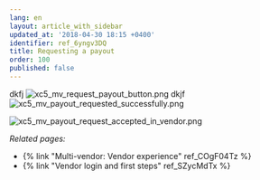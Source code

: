 ```yaml
---
lang: en
layout: article_with_sidebar
updated_at: '2018-04-30 18:15 +0400'
identifier: ref_6yngv3DQ
title: Requesting a payout
order: 100
published: false
---
```

dkfj
![xc5_mv_request_payout_button.png]({{site.baseurl}}/attachments/ref_6yngv3DQ/xc5_mv_request_payout_button.png)
dkjf
![xc5_mv_payout_requested_successfully.png]({{site.baseurl}}/attachments/ref_6yngv3DQ/xc5_mv_payout_requested_successfully.png)

![xc5_mv_payout_request_accepted_in_vendor.png]({{site.baseurl}}/attachments/ref_6yngv3DQ/xc5_mv_payout_request_accepted_in_vendor.png)

_Related pages:_

   *   {% link "Multi-vendor: Vendor experience" ref_COgF04Tz %}
   *   {% link "Vendor login and first steps" ref_SZycMdTx %}
